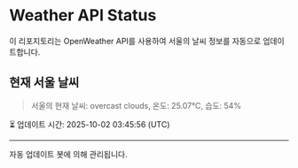
# Weather API Status

이 리포지토리는 OpenWeather API를 사용하여 서울의 날씨 정보를 자동으로 업데이트합니다.

## 현재 서울 날씨
> 서울의 현재 날씨: overcast clouds, 온도: 25.07°C, 습도: 54%

⏳ 업데이트 시간: 2025-10-02 03:45:56 (UTC)

---
자동 업데이트 봇에 의해 관리됩니다.
